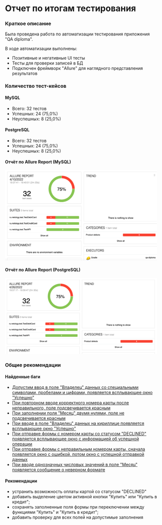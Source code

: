 # Отчет по итогам тестирования
### Краткое описание
Была проведена работа по автоматизации тестирования приложения "QA diploma".

В ходе автоматизации выполнены:
* Позитивные и негативные UI тесты
* Тесты для проверки записей в БД
* Подключен фреймворк "Allure" для наглядного представления результатов

### Количество тест-кейсов

#### MySQL

* Всего: 32 тестов
* Успешных: 24 (75,0%)
* Неуспешных: 8 (25,0%)

#### PostgreSQL

* Всего: 32 тестов
* Успешных: 24 (75,0%)
* Неуспешных: 8 (25,0%)

#### Отчёт по Allure Report (MySQL)

![](https://github.com/lstmpr/QA_Diploma/blob/ac96183fe1f5d918b38fa906bf9b335a7b3e1941/docs/AllureReport%20MySQL.png)

#### Отчёт по Allure Report (PostgreSQL)

![](https://github.com/lstmpr/QA_Diploma/blob/ac96183fe1f5d918b38fa906bf9b335a7b3e1941/docs/AllureReport%20Postgres.png)

### Общие рекомендации
#### Найденные баги
* [Допустим ввод в поле "Владелец" данных со специальными символами, пробелами и цифрами, появляется всплывающее окно "Успешно"](https://github.com/lstmpr/QA_Diploma/issues/7#issue-1145114931)
* [При повторном вводе корректного номера карты после неправильного, поле подсвечивается красным](https://github.com/lstmpr/QA_Diploma/issues/6#issue-1145017260)
* [При заполнении поля "Месяц" двумя нулями, поле не подсвечивается красным](https://github.com/lstmpr/QA_Diploma/issues/5#issue-1145010005)
* [При вводе в поле "Владелец" данных на кириллице появляется всплывающее окно "Успешно"](https://github.com/lstmpr/QA_Diploma/issues/4#issue-1144964968)
* [При отправке формы с номером карты со статусом "DECLINED" появляется всплывающее окно с информацией об успешной операции](https://github.com/lstmpr/QA_Diploma/issues/3#issue-1144960240)
* [При отправке формы с неправильным номером карты, сначала появляется окно с ошибкой, потом окно с успешной отправкой данных](https://github.com/lstmpr/QA_Diploma/issues/2#issue-1141228887)
* [При вводе однозначных числовых значений в поле "Месяц" появляется сообщение о неверном формате](https://github.com/lstmpr/QA_Diploma/issues/1#issue-1141220515)

#### Рекомендации 
* устранить возможность оплаты картой со статусом "DECLINED"
* добавить выделение цветом активной кнопки "Купить" или "Купить в кредит";  
* сохранять заполненные поля формы при переключении между функциями "Купить" и "Купить в кредит";  
* добавить проверку для всех полей на допустимые заполнения
